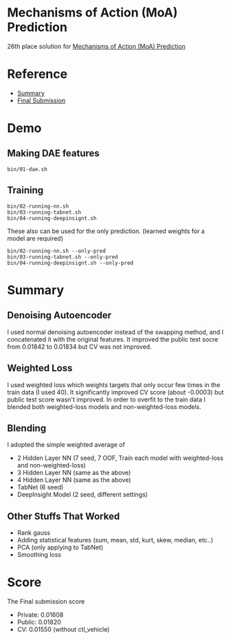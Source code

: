 # Mechanisms of Action (MoA) Prediction

26th place solution for [Mechanisms of Action (MoA) Prediction](https://www.kaggle.com/c/lish-moa)

# Reference

* [Summary](https://www.kaggle.com/c/lish-moa/discussion/201565)
* [Final Submission](https://www.kaggle.com/kazumitsusakurai/submission-for-moa)

# Demo

## Making DAE features

```
bin/01-dae.sh
```

## Training

```
bin/02-running-nn.sh
bin/03-running-tabnet.sh
bin/04-running-deepinsignt.sh
```

These also can be used for the only prediction. (learned weights for a model are required)

```
bin/02-running-nn.sh --only-pred
bin/03-running-tabnet.sh --only-pred
bin/04-running-deepinsignt.sh --only-pred
```

# Summary

## Denoising Autoencoder
I used normal denoising autoencoder instead of the swapping method, and I concatenated it with the original features. It improved the public test socre from 0.01842 to 0.01834 but CV was not improved.

## Weighted Loss

I used weighted loss which weights targets that only occur few times in the train data (I used 40).
It significantly improved CV score (about -0.0003) but public test score wasn't improved. In order to overfit to the train data I blended both weighted-loss models and non-weighted-loss models.

## Blending

I adopted the simple weighted average of
  * 2 Hidden Layer NN (7 seed, 7 OOF, Train each model with weighted-loss and non-weighted-loss)
  * 3 Hidden Layer NN (same as the above)
  * 4 Hidden Layer NN (same as the above)
  * TabNet (6 seed)
  * DeepInsight Model (2 seed, different settings)

## Other Stuffs That Worked

* Rank gauss
* Adding statistical features (sum, mean, std, kurt, skew, median, etc..)
* PCA (only applying to TabNet)
* Smoothing loss

# Score

The Final submission score

- Private: 0.01608
- Public: 0.01820
- CV: 0.01550 (without ctl_vehicle)
